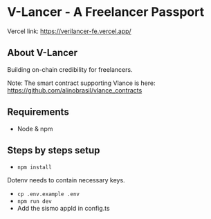 # V-Lancer - A Freelancer Passport
Vercel link: https://verilancer-fe.vercel.app/


## About V-Lancer
Building on-chain credibility for freelancers. 

Note: The smart contract supporting Vlance is here: https://github.com/alinobrasil/vlance_contracts


## Requirements

- Node & npm

## Steps by steps setup

- `npm install`

Dotenv needs to contain necessary keys. 
- `cp .env.example .env`
- `npm run dev`
- Add the sismo appId in config.ts



